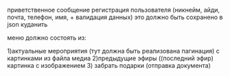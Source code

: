 приветственное сообщение
регистрация пользователя (никнейм, айди, почта, телефон, имя, + валидация данных) это должно быть сохранено в json куданить

меню должно состоять из:

 1)актуальные мероприятия (тут должна быть реализована пагинация) с картинками из файла медиа
 2)предыдущие эфиры ((последний эфир) картинка с изображением
3) забрать подарки (отправка документа)